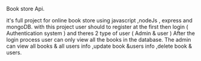Book store Api.

it's full project for online book store using javascript ,nodeJs , express and mongoDB. with this project user should to register at the first then login ( Authentication system ) and theres 2 type of user ( Admin & user )
After the login process user can only view all the books in the database.
The admin can view all books & all users info ,update book &users info ,delete book & users.
